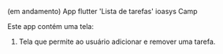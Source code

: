 (em andamento)
App flutter 'Lista de tarefas' ioasys Camp

Este app contém uma tela:
1. Tela que permite ao usuário adicionar e remover uma tarefa.